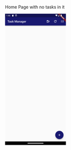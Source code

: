 Home Page with no tasks in it

<img src="https://github.com/akkaya1/Task-Manager-App-with-Flutter/blob/main/screenshots/1.png" alt="Home Page with no tasks in it" width="200"/>

